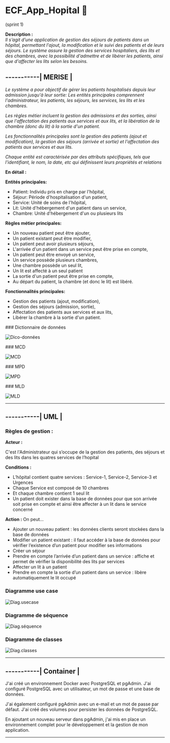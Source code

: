 # **ECF_App_Hopital** 🏥

(sprint 1)

**Description :**\
_Il s’agit d’une application de gestion des séjours de patients dans un hôpital, permettant l'ajout, la modification et le suivi des patients et de leurs séjours. Le système assure la gestion des services hospitaliers, des lits et des chambres, avec la possibilité d'admettre et de libérer les patients, ainsi que d'affecter les lits selon les besoins._

## **-----------| MERISE |**

_Le système a pour objectif de gérer les patients hospitalisés depuis leur admission jusqu'à leur sortie:_
_Les entités principales comprennent l'administrateur, les patients, les séjours, les services, les lits et les chambres._

_Les règles métier incluent la gestion des admissions et des sorties, ainsi que l'affectation des patients aux services et aux lits, et la libération de la chambre (donc du lit) à la sortie d'un patient._

_Les fonctionnalités principales sont la gestion des patients (ajout et modification), la gestion des séjours (arrivée et sortie) et l'affectation des patients aux services et aux lits._

_Chaque entité est caractérisée par des attributs spécifiques, tels que l'identifiant, le nom, la date, etc qui définissent leurs propriétés et relations_

**En détail :**

**Entités principales:**

- Patient: Individu pris en charge par l'hôpital,
- Séjour: Période d'hospitalisation d'un patient,
- Service: Unité de soins de l'hôpital,
- Lit: Unité d'hébergement d'un patient dans un service,
- Chambre: Unité d'hébergement d'un ou plusieurs lits

**Règles métier principales:**

- Un nouveau patient peut être ajouter,
- Un patient existant peut être modifier,
- Un patient peut avoir plusieurs séjours,
- L'arrivée d'un patient dans un service peut être prise en compte,
- Un patient peut être envoyé un service,
- Un service possède plusieurs chambres,
- Une chambre possède un seul lit,
- Un lit est affecté à un seul patient
- La sortie d'un patient peut être prise en compte,
- Au départ du patient, la chambre (et donc le lit) est libéré.

**Fonctionnalités principales:**

- Gestion des patients (ajout, modification),
- Gestion des séjours (admission, sortie),
- Affectation des patients aux services et aux lits,
- Libérer la chambre à la sortie d'un patient.

### Dictionnaire de données

![Dico-données](./Merise/Dictionnaire_de_donnees.png)

### MCD

![MCD](./Merise/MCD.png)

### MPD

![MPD](./Merise/MPD.png)

### MLD

![MLD](./Merise/MLD.png)

---

## **-----------| UML |**

### Règles de gestion :

**Acteur :**

C'est l'Administrateur qui s’occupe de la gestion des patients, des séjours et des lits dans les quatres services de l’hopital

**Conditions :**

- L’hôpital contient quatre services : Service-1, Service-2, Service-3 et Urgences
- Chaque Service est composé de 10 chambres
- Et chaque chambre contient 1 seul lit
- Un patient doit exister dans la base de données pour que son arrivée soit prise en compte et ainsi être affecter à un lit dans le service concerné

**Action :**
On peut…

- Ajouter un nouveau patient : les données clients seront stockées dans la base de données
- Modifier un patient existant : il faut accéder à la base de données pour vérifier l’existence d’un patient pour modifier ses informations
- Créer un séjour
- Prendre en compte l’arrivée d’un patient dans un service : affiche et permet de vérifier la disponibilité des lits par services
- Affecter un lit à un patient
- Prendre en compte la sortie d’un patient dans un service : libère automatiquement le lit occupé

### Diagramme use case

![Diag.usecase](./Uml/ECF_App_Hopital-Use%20case.drawio.png)

### Diagramme de séquence

![Diag.séquence](./Uml/ECF_App_Hopital-Diagramme%20de%20séquence.drawio.png)

### Diagramme de classes

![Diag.classes](./Uml/ECF_App_Hopital-Diagramme%20de%20classes.drawio.png)

---

## **-----------| Container |**

J'ai créé un environnement Docker avec PostgreSQL et pgAdmin. J'ai configuré PostgreSQL avec un utilisateur, un mot de passe et une base de données.

J'ai également configuré pgAdmin avec un e-mail et un mot de passe par défaut. J'ai créé des volumes pour persister les données de PostgreSQL.

En ajoutant un nouveau serveur dans pgAdmin, j'ai mis en place un environnement complet pour le développement et la gestion de mon application.

---
